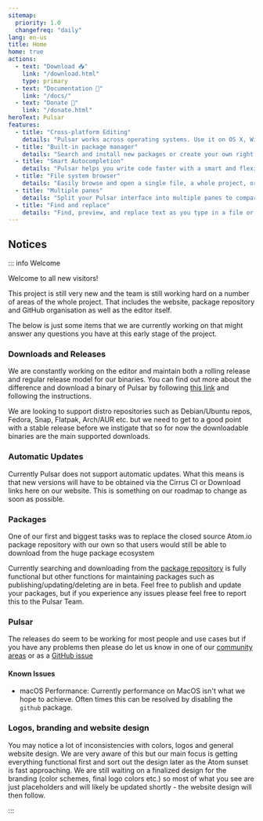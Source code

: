 ```yaml
---
sitemap:
  priority: 1.0
  changefreq: "daily"
lang: en-us
title: Home
home: true
actions:
  - text: "Download 📥"
    link: "/download.html"
    type: primary
  - text: "Documentation 📖"
    link: "/docs/"
  - text: "Donate 🎁"
    link: "/donate.html"
heroText: Pulsar
features:
  - title: "Cross-platform Editing"
    details: "Pulsar works across operating systems. Use it on OS X, Windows, or Linux."
  - title: "Built-in package manager"
    details: "Search and install new packages or create your own right from Pulsar."
  - title: "Smart Autocompletion"
    details: "Pulsar helps you write code faster with a smart and flexible autocomplete."
  - title: "File system browser"
    details: "Easily browse and open a single file, a whole project, or multiple projects in one window."
  - title: "Multiple panes"
    details: "Split your Pulsar interface into multiple panes to compare and edit code across files."
  - title: "Find and replace"
    details: "Find, preview, and replace text as you type in a file or across all your projects."
---
```


## Notices

::: info Welcome

Welcome to all new visitors!

This project is still very new and the team is still working hard on a number
of areas of the whole project. That includes the website, package repository and
GitHub organisation as well as the editor itself.

The below is just some items that we are currently working on that might answer
any questions you have at this early stage of the project.

### Downloads and Releases

We are constantly working on the editor and maintain both a rolling release and regular release model for our binaries.
You can find out more about the difference and download a binary of Pulsar by following [this link](https://pulsar-edit.dev/download.html)
and following the instructions.

We are looking to support distro repositories such as Debian/Ubuntu repos,
Fedora, Snap, Flatpak, Arch/AUR etc. but we need to get to a good point with
a stable release before we instigate that so for now the downloadable binaries
are the main supported downloads.

### Automatic Updates

Currently Pulsar does not support automatic updates. What this means is that new
versions will have to be obtained via the Cirrus CI or Download links here on
our website. This is something on our roadmap to change as soon as possible.

### Packages

One of our first and biggest tasks was to replace the closed source Atom.io
package repository with our own so that users would still be able to download
from the huge package ecosystem

Currently searching and downloading from the [package repository](https://web.pulsar-edit.dev/)
is fully functional but other functions for maintaining packages such as
publishing/updating/deleting are in beta. Feel free to publish and update your packages, but if you experience any issues please feel free to report this to the Pulsar Team.

### Pulsar

The releases do seem to be working for most people and use cases but if you
have any problems then please do let us know in one of our [community areas](https://pulsar-edit.dev/community.html)
or as a [GitHub issue](https://github.com/pulsar-edit/pulsar/issues/new?assignees=&labels=bug%2Ctriage&template=bug-report.yml)

#### Known Issues

- macOS Performance: Currently performance on MacOS isn't what we hope to
  achieve. Often times this can be resolved by disabling the `github` package.

### Logos, branding and website design

You may notice a lot of inconsistencies with colors, logos and general website
design. We are very aware of this but our main focus is getting everything
functional first and sort out the design later as the Atom sunset is fast
approaching.
We are still waiting on a finalized design for the branding (color schemes,
final logo colors etc.) so most of what you see are just placeholders and will
likely be updated shortly - the website design will then follow.

:::
